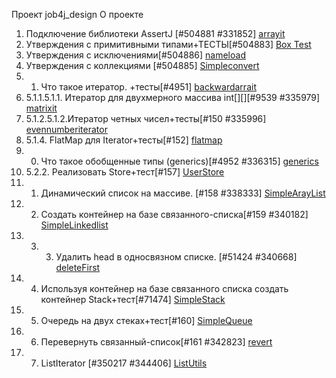 Проект job4j_design
О проекте
1. Подключение библиотеки AssertJ [#504881 #331852]
[arrayit](https://github.com/as310788/-job4j_design/commit/0ed5391ed33e34cc891da74354fbc7d18067245a)
2. Утверждения с примитивными типами+ТЕСТЫ[#504883]
[Box Test](https://github.com/as310788/-job4j_design/blob/master/images/BoxTest.png)
3. Утверждения с исключениями[#504886] 
[nameload](https://github.com/as310788/-job4j_design/commit/ecc13121a3d6381e11d0a3e11f662f46c7c99660)
4. Утверждения с коллекциями [#504885]
[Simpleconvert](https://github.com/as310788/-job4j_design/blob/master/images/Simpleconvert.png)
5. 1. Что такое итератор. +тесты[#4951]
[backwardarrait](https://github.com/as310788/-job4j_design/commit/b13254550450894909fa54abfc67ca7fce895cbd)
6. 5.1.1.5.1.1. Итератор для двухмерного массива int[][][#9539 #335979]
[matrixit](https://github.com/as310788/-job4j_design/commit/b8af2cbeba64ab701de82851a620d6f58124d71c)
7. 5.1.2.5.1.2.Итератор четных чисел+тесты[#150 #335996]
[evennumberiterator](https://github.com/as310788/-job4j_design/commit/2b6b402b4c8a6aef6bc1028b27f014dc3799f511)
8. 5.1.4. FlatMap для Iterator<Iterator>+тесты[#152]
[flatmap](https://github.com/as310788/-job4j_design/commit/ae86895ded153f39da39c14a729e4c395577b814)
9. 00. Что такое обобщенные типы (generics)[#4952 #336315]
[generics](https://github.com/as310788/-job4j_design/commit/d5d705e180657c0082260da37f209e75b09eec2c)
10. 5.2.2. Реализовать Store<T extends Base>+тест[#157]
[UserStore](https://github.com/as310788/-job4j_design/commit/eb43d2525dee4ca9d4b08289bacc25f8c166c183)
11. 1. Динамический список на массиве. [#158 #338333]
[SimpleArayList](https://github.com/as310788/-job4j_design/commit/68d6cdad26d20ac77905ba9a5414a52d1ca49ca5)
12. 2. Создать контейнер на базе связанного-списка[#159 #340182]
[SimpleLinkedlist](https://github.com/as310788/-job4j_design/commit/ffed66927e8e8aca0fd2f01846fd520ec71b3d8a)
13. 3. 3. Удалить head в односвязном списке. [#51424 #340668]
[deleteFirst](https://github.com/as310788/-job4j_design/commit/94bdd85eeb820012f1cff38f9e6b191c8aebc22d)
14. 4. Используя контейнер на базе связанного списка создать контейнер Stack+тест[#71474]
[SimpleStack](https://github.com/as310788/-job4j_design/blob/master/images/SimpleStack.png)
15. 5. Очередь на двух стеках+тест[#160]
[SimpleQueue](https://github.com/as310788/-job4j_design/blob/master/images/SimpleQueue.png)
16. 6. Перевернуть связанный-список[#161 #342823]
[revert](https://github.com/as310788/-job4j_design/blob/master/images/revert.png)
17. 7. ListIterator [#350217 #344406]
[ListUtils](https://github.com/as310788/-job4j_design/blob/master/images/ListUtils.png)
